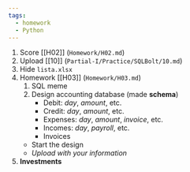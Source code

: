 ```yaml
---
tags:
  - homework
  - Python
---
```

1. Score [[H02]] (`Homework/H02.md`)
2. Upload [[10]] (`Partial-I/Practice/SQLBolt/10.md`)
3. Hide `lista.xlsx`
4. Homework [[H03]] (`Homework/H03.md`)
	1. SQL meme
	2. Design accounting database (made **schema**)
		- Debit: *day*, *amount*, etc.
		- Credit: *day*, *amount*, etc.
		- Expenses: *day*, *amount*, *invoice*, etc.
		- Incomes: *day*, *payroll*, etc.
		- Invoices
	- Start the design
	- *Upload with your information*
5. **Investments**
